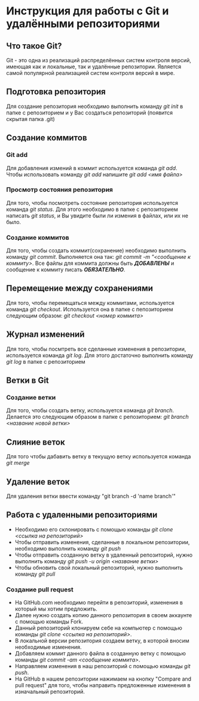 # Инструкция для работы с Git и удалёнными репозиториями

## Что такое Git?
Git - это одна из реализаций распределённых систем контроля версий, имеющая как и локальные, так и удалённые репозитории. Является самой популярной реализацией систем контроля версий в мире.
## Подготовка репозитория
Для создание репозитория необходимо выполнить команду *git init*  в папке с репозиторием и у Вас создаться репозиторий (появится скрытая папка .git)

## Создание коммитов

### Git add
Для добавления измений в коммит используется команда *git add*. Чтобы использовать команду *git add* напишите *git add <имя файла>*

### Просмотр состояния репозитория
Для того, чтобы посмотреть состояние репозитория используется команда *git status*. Для этого необходимо в папке с репозиторием написать *git status*, и Вы увидите были ли измения в файлах, или их не было.

### Создание коммитов
Для того, чтобы создать коммит(сохранение) необходимо выполнить команду *git commit*. Выполняется она так: *git commit -m "<сообщение к коммиту>*. Все файлы для коммита должны быть ***ДОБАВЛЕНЫ*** и сообщение к коммиту писать ***ОБЯЗАТЕЛЬНО***.

## Перемещение между сохранениями
Для того, чтобы перемещаться между коммитами, используется команда *git checkout*. Используется она в папке с пепозиторием следующим образом: *git checkout <номер коммита>*

## Журнал изменений
Для того, чтобы посмтреть все сделанные изменения в репозитории, используется команда *git log*. Для этого достаточно выполнить команду *git log* в папке с репозиторием

## Ветки в Git

### Создание ветки

Для того, чтобы создать ветку, используется команда *git branch*. Делается это следующим образом в папке с репозиторием: *git branch <название новой ветки>*

## Слияние веток

Для того чтобы дабавить ветку в текущую ветку используется команда *git merge <name branch>*

## Удаление веток
Для удаления ветки ввести команду "git branch -d 'name branch'"

## Работа с удаленными репозиториями
- Необходимо его склонировать с помощью команды *git clone <ссылка на репозиторий>*
- Чтобы отправить изменения, сделанные в локальном репозитории, необходимо выполнить команду *git push*
- Чтобы отправить созданную ветку в удаленный репозиторий, нужно выполнить команду *git push -u origin <название ветки>*
- Чтобы обновить свой локальный репозиторий, нужно выполнить команду *git pull*

### Создание pull request
- На GitHub.com необходимо перейти в репозиторий, изменения в который мы хотим предложить.
- Далее нужно создать копию данного репозитория в своем аккаунте с помощью команды Fork.
- Данный репозиторий клонируем себе на компьютер с помощью команды *git clone <ссылка на репозиторий>*.
- В локальной версии репозитория создаем ветку, в которой вносим необходимые изменения.
- Добавляем коммит данного файла в созданную ветку с помощью команды *git commit -am <сообщение коммита>*.
- Направляем изменения в наш репозиторий с помощью команды *git push*.
- На GitHub в нашем репозитории нажимаем на кнопку "Compare and pull request" для того, чтобы направить предложенные изменения в изначальный репозиторий.